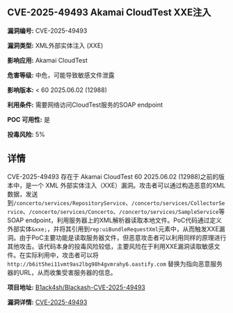 ## CVE-2025-49493 Akamai CloudTest XXE注入

**漏洞编号:** CVE-2025-49493

**漏洞类型:** XML外部实体注入 (XXE)

**影响应用:** Akamai CloudTest

**危害等级:** 中危，可能导致敏感文件泄露

**影响版本:** < 60 2025.06.02 (12988)

**利用条件:** 需要网络访问CloudTest服务的SOAP endpoint

**POC 可用性:** 是

**投毒风险:** 5%

## 详情

CVE-2025-49493 存在于 Akamai CloudTest 60 2025.06.02 (12988)之前的版本中，是一个 XML 外部实体注入（XXE）漏洞。攻击者可以通过构造恶意的XML数据，发送到`/concerto/services/RepositoryService`、`/concerto/services/CollectorService`、`/concerto/services/Concerto`、`/concerto/services/SampleService`等SOAP endpoint，利用服务器上的XML解析器读取本地文件。PoC代码通过定义外部实体`&xxe;`，并将其引用到`rep:uiBundleRequestXml`元素中，从而触发XXE漏洞。由于PoC主要功能是读取服务器文件，但恶意攻击者可以利用同样的原理进行其他攻击。该代码本身的投毒风险较低，主要风险在于利用XXE漏洞读取敏感文件。在实际利用中，攻击者可以将`http://b6it5hei11vmt9as2lbg98h4gvmrahy6.oastify.com` 替换为指向恶意服务器的URL，从而收集受害服务器的信息。

**项目地址:** [B1ack4sh/Blackash-CVE-2025-49493](https://github.com/B1ack4sh/Blackash-CVE-2025-49493)

**漏洞详情:** [CVE-2025-49493](https://nvd.nist.gov/vuln/detail/CVE-2025-49493)